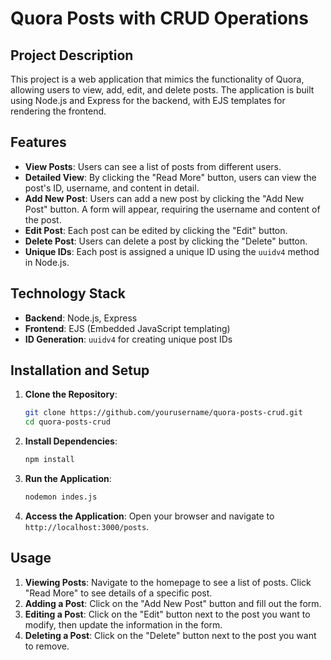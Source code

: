 # Quora Posts with CRUD Operations

## Project Description
This project is a web application that mimics the functionality of Quora, allowing users to view, add, edit, and delete posts. The application is built using Node.js and Express for the backend, with EJS templates for rendering the frontend.

## Features
- **View Posts**: Users can see a list of posts from different users.
- **Detailed View**: By clicking the "Read More" button, users can view the post's ID, username, and content in detail.
- **Add New Post**: Users can add a new post by clicking the "Add New Post" button. A form will appear, requiring the username and content of the post.
- **Edit Post**: Each post can be edited by clicking the "Edit" button.
- **Delete Post**: Users can delete a post by clicking the "Delete" button.
- **Unique IDs**: Each post is assigned a unique ID using the `uuidv4` method in Node.js.

## Technology Stack
- **Backend**: Node.js, Express
- **Frontend**: EJS (Embedded JavaScript templating)
- **ID Generation**: `uuidv4` for creating unique post IDs

## Installation and Setup
1. **Clone the Repository**:
    ```bash
    git clone https://github.com/yourusername/quora-posts-crud.git
    cd quora-posts-crud
    ```

2. **Install Dependencies**:
    ```bash
    npm install
    ```

3. **Run the Application**:
    ```bash
    nodemon indes.js
    ```

4. **Access the Application**:
    Open your browser and navigate to `http://localhost:3000/posts`.

## Usage 
1. **Viewing Posts**: Navigate to the homepage to see a list of posts. Click "Read More" to see details of a specific post.
2. **Adding a Post**: Click on the "Add New Post" button and fill out the form.
3. **Editing a Post**: Click on the "Edit" button next to the post you want to modify, then update the information in the form.
4. **Deleting a Post**: Click on the "Delete" button next to the post you want to remove.

